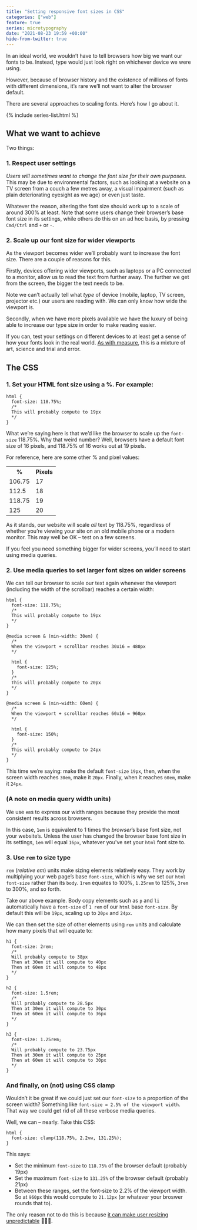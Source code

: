 ```yaml
---
title: "Setting responsive font sizes in CSS"
categories: ["web"]
feature: true
series: microtypography
date: "2021-08-23 19:59 +00:00"
hide-from-twitter: true
---
```



In an ideal world, we wouldn’t have to tell browsers how big we want our fonts to be. Instead, type would just look right on whichever device we were using.

However, because of browser history and the existence of millions of fonts with different dimensions, it’s rare we’ll not want to alter the browser default.

There are several approaches to scaling fonts. Here’s how I go about it.

{% include series-list.html %}

## What we want to achieve

Two things:

### 1. Respect user settings

_Users will sometimes want to change the font size for their own purposes_. This may be due to environmental factors, such as looking at a website on a TV screen from a couch a few metres away, a visual impairment (such as plain deteriorating eyesight as we age) or even just taste.

Whatever the reason, altering the font size should work up to a scale of around 300% at least. Note that some users change their browser’s base font size in its settings, while others do this on an ad hoc basis, by pressing `Cmd/Ctrl` and `+` or `-`.

### 2. Scale up our font size for wider viewports

As the viewport becomes wider we’ll probably want to increase the font size. There are a couple of reasons for this.

Firstly, devices offering wider viewports, such as laptops or a PC connected to a monitor, allow us to read the text from further away. The further we get from the screen, the bigger the text needs to be.

Note we can’t actually tell what _type_ of device (mobile, laptop, TV screen, projector etc.) our users are reading with. We can only know how wide the viewport is.

Secondly, when we have more pixels available we have the luxury of being able to increase our type size in order to make reading easier.

If you can, test your settings on different devices to at least get a sense of how your fonts look in the real world. [As with measure](/paternoster/posts/getting-measure-right/), this is a mixture of art, science and trial and error.

## The CSS

### 1. Set your HTML font size using a %. For example:

```
html {
  font-size: 118.75%;
  /*
  This will probably compute to 19px
  */
}
```

What we’re saying here is that we’d like the browser to scale up the `font-size` 118.75%. Why that weird number? Well, browsers have a default font size of 16 pixels, and 118.75% of 16 works out at 19 pixels.

For reference, here are some other % and pixel values:

<table>
  <tr>
    <th>%</th>
    <th>Pixels</th>
  </tr>
  <tr><td>106.75</td><td>17</td></tr>
  <tr><td>112.5</td><td>18</td></tr>
  <tr><td>118.75</td><td>19</td></tr>
  <tr><td>125</td><td>20</td></tr>
</table>

As it stands, our website will scale _all_ text by 118.75%, regardless of whether you’re viewing your site on an old mobile phone or a modern monitor. This may well be OK – test on a few screens.

If you feel you need something bigger for wider screens, you’ll need to start using media queries.

### 2. Use media queries to set larger font sizes on wider screens

We can tell our browser to scale our text again whenever the viewport (including the width of the scrollbar) reaches a certain width:

```
html {
  font-size: 118.75%;
  /*
  This will probably compute to 19px
  */
}

@media screen & (min-width: 30em) {
  /*
  When the viewport + scrollbar reaches 30x16 = 480px
  */

  html {
    font-size: 125%;
  }
  /*
  This will probably compute to 20px
  */
}

@media screen & (min-width: 60em) {
  /*
  When the viewport + scrollbar reaches 60x16 = 960px
  */

  html {
    font-size: 150%;
  }
  /*
  This will probably compute to 24px
  */
}
```

This time we’re saying: make the default `font-size` `19px`, then, when the screen width reaches `30em`, make it `20px`. Finally, when it reaches `60em`, make it `24px`.

### (A note on media query width units)

We use <code>em</code>s to express our width ranges because they provide the most consistent results across browsers.

In this case, <code>1em</code> is equivalent to 1 times the <em>browser</em>’s base font size, not your website’s. Unless the user has changed the browser base font size in its settings, <code>1em</code> will equal <code>16px</code>, whatever you've set your <code>html</code> font size to.

### 3. Use `rem` to size type

`rem` (<i>relative em</i>) units make sizing elements relatively easy. They work by multiplying your web page’s base `font-size`, which is why we set our `html` `font-size` rather than its `body`. `1rem` equates to 100%, `1.25rem` to 125%, `3rem` to 300%, and so forth.

Take our above example. Body copy elements such as `p` and `li` automatically have a `font-size` of `1 rem` of our `html` base `font-size`. By default this will be `19px`, scaling up to `20px` and `24px`.

We can then set the size of other elements using `rem` units and calculate how many pixels that will equate to:

```
h1 {
  font-size: 2rem;
  /*
  Will probably compute to 38px
  Then at 30em it will compute to 40px
  Then at 60em it will compute to 48px
  */
}

h2 {
  font-size: 1.5rem;
  /*
  Will probably compute to 28.5px
  Then at 30em it will compute to 30px
  Then at 60em it will compute to 36px
  */
}

h3 {
  font-size: 1.25rem;
  /*
  Will probably compute to 23.75px
  Then at 30em it will compute to 25px
  Then at 60em it will compute to 30px
  */
}
```

### And finally, on (not) using CSS clamp

Wouldn’t it be great if we could just set our `font-size` to a proportion of the screen width? Something like `font-size = 2.5% of the viewport width`. That way we could get rid of all these verbose media queries.

Well, we can – nearly. Take this CSS:

```
html {
  font-size: clamp(118.75%, 2.2vw, 131.25%);
}
```

This says:

- Set the minimum `font-size` to `118.75%` of the browser default (probably 19px)
- Set the maximum `font-size` to `131.25%` of the browser default (probably 21px)
- Between these ranges, set the font-size to 2.2% of the viewport width. So at `960px` this would compute to `21.12px` (or whatever your broswer rounds that to).

The only reason not to do this is because [it can make user resizing unpredictable](https://adrianroselli.com/2019/12/responsive-type-and-zoom.html) <span role="img">🤷🏻‍♂️</span>.


